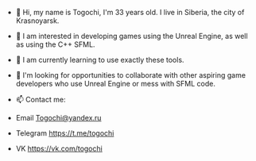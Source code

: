 - 👋 Hi, my name is Togochi, I'm 33 years old. I live in Siberia, the city of Krasnoyarsk.

- 👀 I am interested in developing games using the Unreal Engine, as well as using the C++ SFML.
- 🌱 I am currently learning to use exactly these tools.

- 💞️ I'm looking for opportunities to collaborate with other aspiring game developers who use Unreal Engine or mess with SFML code.

- 📫 Contact me:

- Email Togochi@yandex.ru
- Telegram https://t.me/togochi
- VK https://vk.com/togochi

<!---
Togochi/Togochi is a ✨ special ✨ repository because its `README.md` (this file) appears on your GitHub profile.
You can click the Preview link to take a look at your changes.
--->
